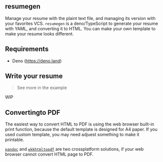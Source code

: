 resumegen
----------
Manage your resume with the plaint text file, and managing its version with your favorites VCS.
`resumegen` is a deno/TypeScript to generate your resume with YAML, and converting it to HTML.
You can make your own template to make your resume looks different.

## Requirements
- Deno (https://deno.land)

## Write your resume
> See more in the example

WIP

## Convertingto PDF
The easiest way to convert HTML to PDF is using the web browser built-in print function, because
the default template is designed for A4 paper. If you used custom template, you may need adjuest
something to make it printable.

[`pandoc`](https://pandoc.org/) and [`wkkhtmltopdf`](https://wkhtmltopdf.org/) are two crossplatform
solutions, if your web browser cannot convert HTML page to PDF.
